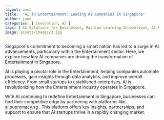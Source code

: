 ```yaml
---
layout: post
title:  "AI in Entertainment: Leading AI Companies in Singapore"
author: jane
categories: [ Innovation, AI ]
tags: [ AI Solutions for Businesses, Machine Learning Innovations, AI Use Cases ]
image: assets/images/3.jpg
---
```


Singapore's commitment to becoming a smart nation has led to a surge in AI advancements, particularly within the Entertainment sector. Here, we explore how key AI companies are driving the transformation of Entertainment in Singapore.

AI is playing a pivotal role in the Entertainment, helping companies automate processes, gain insights through data analytics, and improve overall efficiency. From small startups to established enterprises, AI is revolutionizing how the Entertainment industry operates in Singapore.

With AI continuing to redefine Entertainment in Singapore, businesses can find their competitive edge by partnering with platforms like <a href="https://ai.supremacy.sg" target="_blank"> ai.supremacy.sg </a>. This platform offers key insights, partnerships, and support to ensure that AI startups thrive in a rapidly changing market.
